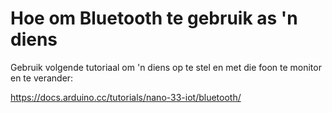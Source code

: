 # Hoe om Bluetooth te gebruik as 'n diens

Gebruik volgende tutoriaal om 'n diens op te stel en met die foon te monitor en te verander:

https://docs.arduino.cc/tutorials/nano-33-iot/bluetooth/
